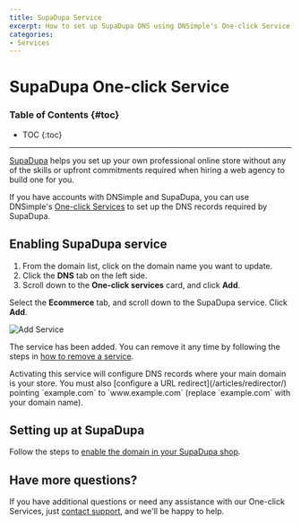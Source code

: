 ```yaml
---
title: SupaDupa Service
excerpt: How to set up SupaDupa DNS using DNSimple's One-click Service.
categories:
- Services
---
```


# SupaDupa One-click Service

### Table of Contents {#toc}

* TOC
{:toc}

---

[SupaDupa](http://supadupa.me) helps you set up your own professional online store without any of the skills or upfront commitments required when hiring a web agency to build one for you. 

If you have accounts with DNSimple and SupaDupa, you can use DNSimple's [One-click Services](/categories/services/) to set up the DNS records required by SupaDupa. 

## Enabling SupaDupa service

1. From the domain list, click on the domain name you want to update.
2. Click the **DNS** tab on the left side.
3. Scroll down to the **One-click services** card, and click **Add**.

<!--- needs screenshot -->

Select the **Ecommerce** tab, and scroll down to the SupaDupa service. Click **Add**.

![Add Service](/files/services-supadupa.png)

The service has been added. You can remove it any time by following the steps in [how to remove a service](/articles/services/#removing-services).

<info>
Activating this service will configure DNS records where your main domain is your store. You must also [configure a URL redirect](/articles/redirector/) pointing `example.com` to `www.example.com` (replace `example.com` with your domain name).
</info>

## Setting up at SupaDupa

Follow the steps to [enable the domain in your SupaDupa shop](https://support.supadupa.me/en/articles/29502-other-domain-registrar).

## Have more questions? 

If you have additional questions or need any assistance with our One-click Services, just [contact support](https://dnsimple.com/feedback), and we'll be happy to help. 
